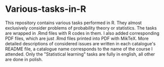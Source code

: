 # Various-tasks-in-R

This repository contains various tasks performed in R. They almost exclusively consider problems of probability theory or statistics. The tasks are wrapped in .Rmd files with R codes in them. I also added corresponding PDF files, which are just .Rmd files printed into PDF with MikTeX. More detailed descriptions of considered issues are written in each catalogue's README file, a catalogue name corresponds to the name of the course I attended. Only the "Statistical learning" tasks are fully in english, all other are done in polish.
